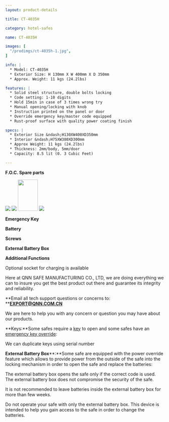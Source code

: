 ```yaml
---
layout: product-details

title: CT-4035H

category: hotel-safes

name: CT-4035H

images: [
  "/prodimgs/ct-4035h-1.jpg",
]

info: |
  * Model: CT-4035H
  * Exterior Size: H 130mm X W 400mm X D 350mm
  * Approx. Weight: 11 kgs (24.2lbs)

features: |
  * Solid steel structure, double bolts locking
  * Code setting: 1-10 digits
  * Hold 15min in case of 3 times wrong try
  * Manual opening/locking with knob
  * Instruction printed on the panel or door
  * Override emergency key/master code equipped
  * Rust-proof surface with quality power coating finish

specs: |
  * Exterior Size &ndash;H130XW400XD350mm
  * Interior &ndash;H75XW380XD300mm
  * Approx Weight: 11 kgs (24.2lbs)
  * Thickness: 2mm/body, 5mm/door
  * Capacity: 8.5 lit (0. 3 Cubic Feet)

---
```


**F.O.C. Spare parts**

<img src="{IMAGE_CDN}/ct-4035h-2.jpg" />

<img src="{IMAGE_CDN}/ct-4035h-3.jpg" />

<img alt="" src="{IMAGE_CDN}/ct-4035h-4.jpg" style="width: 63px; height: 99px;" />

<img src="{IMAGE_CDN}/ct-4035h-5.jpg" />

**Emergency Key**

**Battery**

**Screws**

**External Battery Box**

**Additional Functions**

Optional socket for charging is available

Here at QNN SAFE MANUFACTURING CO., LTD, we are doing everything we can to insure you get the best product out there and guarantee its integrity and reliability.

**Email all tech support questions or concerns to: ****<a href="mailto:EXPORT@QNN.COM.CN">EXPORT@QNN.COM.CN</a>**

We are here to help you with any concern or question you may have about our products.

**Keys:**Some safes require a <a href="http://www.protexsafe.com/Articles.asp?ID=319" target="_blank">key</a> to open and some safes have an <a href="http://www.protexsafe.com/Articles.asp?ID=320" target="_blank">emergency key override</a>:

We can duplicate keys using serial number

**External Battery Box****:**Some safe are equipped with the power override feature which allows to provide power from the outside of the safe into the locking mechanism in order to open the safe and replace the batteries:

The external battery box opens the safe only if the correct code is used. The external battery box does not compromise the security of the safe.

It is not recommended to leave batteries inside the external battery box for more than few weeks.

Do not operate your safe with only the external battery box. This device is intended to help you gain access to the safe in order to change the batteries.
